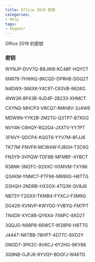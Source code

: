 ```yaml
---
title: Office 2019 密钥
categories:
- Help
tags:
- keypair
---
```


Office 2019 的密钥

<!-- more -->

### 密钥

WYNJP-DVV7Q-B8JW8-KC48F-HQYCT

6NR79-7HWKQ-8KCQD-DPRH8-DGQ2T

N4DWX-366XK-Y4C9T-C63VB-R626G

4NW2K-8P43B-9JD4F-2B233-XHMCT

CXYNQ-MHCP3-VRCQ7-RMH8V-3J4W6

MDW9N-YYK2B-2M2TG-Q3TP7-B7XGG

NVY4K-C6HQY-RQ2Q4-JXXTV-YY7PT

3FNVY-QDCP4-KQGT6-YYV7M-8FJJ6

TK77M-FNVFK-MCW4W-FJ8GH-T3C6G

FN3Y9-3VPQW-TDF8B-MFMBF-4YBCT

R38NK-3M2FC-92XXC-VGMVM-TXY86

Q34KM-YNMC7-PTF96-MR9XG-H8TTG

D3HQH-2NDRB-HX2GX-4TQ3K-QV8J6

NB73Y-T2GXX-TKMB4-FYXCJ-F3M9Q

DG426-XVNVP-KWYGG-YVBYQ-FM7PT

TN4DX-XYC8B-QY6X4-7X6PC-8XD2T

3QQJG-N98P8-66WCT-W28P6-H8TTG

J4447-N6TBB-78HPT-4D77C-8XD2Y

DNGD7-3PK2C-8VKCJ-6Y2HG-9KY86

3Q9NB-GJFJ8-RYVQY-BDGFJ-W46TG